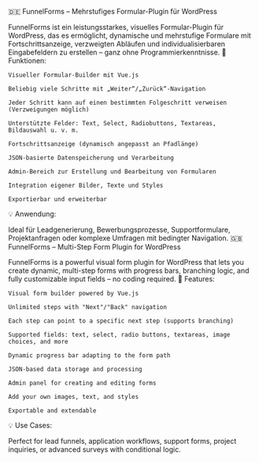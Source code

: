 🇩🇪 FunnelForms – Mehrstufiges Formular-Plugin für WordPress

FunnelForms ist ein leistungsstarkes, visuelles Formular-Plugin für WordPress, das es ermöglicht, dynamische und mehrstufige Formulare mit Fortschrittsanzeige, verzweigten Abläufen und individualisierbaren Eingabefeldern zu erstellen – ganz ohne Programmierkenntnisse.
🔧 Funktionen:

    Visueller Formular-Builder mit Vue.js

    Beliebig viele Schritte mit „Weiter“/„Zurück“-Navigation

    Jeder Schritt kann auf einen bestimmten Folgeschritt verweisen (Verzweigungen möglich)

    Unterstützte Felder: Text, Select, Radiobuttons, Textareas, Bildauswahl u. v. m.

    Fortschrittsanzeige (dynamisch angepasst an Pfadlänge)

    JSON-basierte Datenspeicherung und Verarbeitung

    Admin-Bereich zur Erstellung und Bearbeitung von Formularen

    Integration eigener Bilder, Texte und Styles

    Exportierbar und erweiterbar

💡 Anwendung:

Ideal für Leadgenerierung, Bewerbungsprozesse, Supportformulare, Projektanfragen oder komplexe Umfragen mit bedingter Navigation.
🇬🇧 FunnelForms – Multi-Step Form Plugin for WordPress

FunnelForms is a powerful visual form plugin for WordPress that lets you create dynamic, multi-step forms with progress bars, branching logic, and fully customizable input fields – no coding required.
🔧 Features:

    Visual form builder powered by Vue.js

    Unlimited steps with "Next"/"Back" navigation

    Each step can point to a specific next step (supports branching)

    Supported fields: text, select, radio buttons, textareas, image choices, and more

    Dynamic progress bar adapting to the form path

    JSON-based data storage and processing

    Admin panel for creating and editing forms

    Add your own images, text, and styles

    Exportable and extendable

💡 Use Cases:

Perfect for lead funnels, application workflows, support forms, project inquiries, or advanced surveys with conditional logic.
